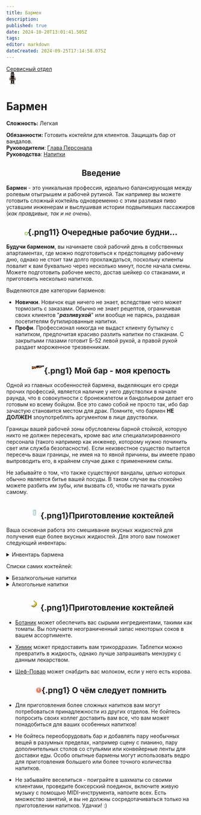 ```yaml
---
title: Бармен
description: 
published: true
date: 2024-10-20T13:01:41.505Z
tags: 
editor: markdown
dateCreated: 2024-09-25T17:14:58.075Z
---
```



<div style="display: flex; justify-content: center;">
<div class="roles-passport serv">
  <div class="title serv"><a href="/roles/servicedepartment">Сервисный отдел</a></div>
  <div>
    <div><div><img src="/roles/barman.png"></div></div>
  <div><div>
    <h1>Бармен</h1>
    <p><strong>Сложность:</strong>  Легкая</p>
    <strong>Обязанности:</strong> Готовить коктейли для клиентов. Защищать бар от вандалов.<br>
    <b>Руководители</b>: <a href="/roles/headofpersonnel">Глава Персонала</a><br>
    <b>Руководства</b>: <a href="/guides/beverages">Напитки</a>
  </div></div>
  </div>
</div>
</div>

## <center> Введение
**Бармен** - это уникальная профессия, идеально балансирующая между ролевым отыгрышем и рабочей рутиной. Так например вы можете готовить сложный коктейль одновременно с этим разливая пиво уставшим инженерам и выслушивая истории подвыпивших пассажиров (*как правдивые, так и не очень*). 

## <center>![](/roles/serv/barman/bartender.png){.png11} <span class="up">Очередные рабочие будни...</span><center>

**Будучи барменом**, вы начинаете свой рабочий день в собственных апартаментах, где можно подготовиться к предстоящему рабочему дню, однако не стоит там долго прохлаждаться, поскольку клиенты повалит к вам буквально через несколько минут, после начала смены. Можете подготовить рабочее место, достав шейкер со стаканами, и приготовить несколько напитков.

Выделяются две категории барменов:

- **Новички**. Новичок еще ничего не знает, вследствие чего может тормозить с заказами. Обычно не знает рецептов, ограничивая своих клиентов "***разливухой***" или вообще не парясь, раздавая посетителям бутилированные напитки.
- **Профи**. Профессионал никогда не выдаст клиенту бутылку с напитком, предпочитая красиво разлить напитки по стаканам. С закрытыми глазами готовит Б-52 левой рукой, а правой рукой раздает мороженное трезвенникам.

## <center>![](/roles/serv/barman/двустволка.png){.png1} <span class="up1">Мой бар - моя крепость</span><center>

Одной из главных особенностей бармена, выделяющих его среди прочих профессий, является наличие у него двустволки в начале раунда, что в совокупности с бронежилетом и бандольером делает его готовым ко всему бойцом. Все это само собой не просто так, ибо бар зачастую становится местом для драк. Помните, что бармен **НЕ ДОЛЖЕН** злоупотреблять аргументом в лице двустволки.

Границы вашей рабочей зоны обусловлены барной стойкой, которую никто не должен пересекать, кроме вас или специализированного персонала (такого например как инженер, которому нужно починить свет или служба безопасности). Если неизвестное существо пытается пересечь ваши границы, не имея на то явной причины, вы имеете право выпроводить его, в крайнем случае даже с применением силы.

Не забывайте о том, что также существуют вандалы, целью которых обычно является битье вашей посуды. В таком случае вы спокойно можете разбить им зубы, или вызвать сб, чтобы не пачкать руки самому.

## <center>![](/roles/serv/barman/glass.png){.png1}<span class="up11">Приготовление коктейлей</span><center>
Ваша основная работа это смешивание вкусных жидкостей для получения еще более вкусных жидкостей. Для этого вам поможет следующий инвентарь:

<details><summary>Инвентарь бармена</summary>

<div style="overflow-x:auto">
<figure class="table" style="text-align:center;">
  <table style="background-color:#ad5313;">
    <tbody>
      <tr>
        <th style="background-color:#575656;">Изображение</th>
        <th style="background-color:#575656;">Название</th>
        <th style="background-color:#575656;">Описание</th>
      </tr>
      <tr>
        <th>
          <figure class="image"><img src="/roles/serv/barman/barmen-dispenser.png" sizes="" width="75%"></figure>
        </th>
        <th><strong>Раздатчик бармена</strong></th>
        <th>Основной рабочий шкаф. Вмещает в себя партию стаканов, стопок, шейкеров, а также великое множество бутилированных напитков.</th>
      </tr>
      <tr>
        <th>
          <figure class="image"><img src="/roles/serv/barman/water-dispenser.png" width="75%" class="image"> </figure>
        </th>
        <th><strong>Раздатчик безалкоголя</strong></th>
        <th>Разливает в емкости неограниченное кол-во безалкогольных напитков.</th>
      </tr>
      <tr>
        <th>
          <figure class="image"><img src="/roles/serv/barman/alcohol-dispenser.png" width="60%" class="image"></figure>
        </th>
        <th><strong>Раздатчик алкоголя</strong></th>
        <th>
          <p>Имеет неограниченный запас алкоголя, доступный только барменам, и капитану.</p>
        </th>
      </tr>
      <tr>
        <th>
          <figure class="image"><img src="/roles/serv/barman/sink.png" width="60%"> </figure>
        </th>
        <th><strong>Раковина</strong></th>
        <th>Изначально предназначалась для мытья посуды, однако нашла свое пристанище в подаче воды клиентам, не желающим заказывать что-то иное.</th>
      </tr>
       <tr>
        <th>
          <figure class="image"><img src="/roles/serv/barman/stack.png" width="60%"> </figure>
        </th>
        <th><strong>Стопка</strong></th>
        <th>Вмещает 10 ед. жидкости. Идеально для подачи алкоголя.</th>
      </tr>
        <tr>
        <th>
          <figure class="image"><img src="/roles/serv/barman/glass.png" width="60%"> </figure>
        </th>
        <th><strong>Стакан</strong></th>
        <th>Вмещает 50 ед. жидкости. Посуда для изготовления коктейлей. Меняет форму в зависимости от напитка.</th>
      </tr><tr>
        <th>
          <figure class="image"><img src="/roles/serv/barman/shaker.png" width="60%"> </figure>
        </th>
        <th><strong>Шейкер</strong></th>
        <th>Вмещает 100 ед. жидкости. Основной инструмент для приготовления жидких шедевров.</th>
      </tr>
    </tbody>
  </table>
</figure>
</div>
</details>

Списки самих коктейлей:

<details><summary>Безалкогольные напитки</summary>

<div style="overflow-x:auto">
<figure class="table" style="text-align:center;">
  <table style="background-color:#ad5313;">
    <tbody>
      <tr>
        <th style="background-color:#575656;">Изображение</th>
        <th style="background-color:#575656;">Название</th>
        <th style="background-color:#575656;">Описание</th>
      </tr>
      <tr>
        <th>
          <figure class="image"><img src="/roles/serv/barman/icecream.png" sizes="" width="75%"></figure>
        </th>
        <th><strong>Мороженое</strong></th>
        <th>Используйте стакан, для шейкера увеличьте пропорции в два раза. Смешайте 15 Сливки, 15 лед, 15 сахар.</th>
      </tr>
      <tr>
        <th>
          <figure class="image"><img src="/roles/serv/barman/icetea.png" width="75%" class="image"> </figure>
        </th>
        <th><strong>Холодный чай</strong></th>
        <th>Используйте стакан, для шейкера увеличьте пропорции в два раза. Смешайте 30 чай (черный или зеленый), 15 лед.</th>
      </tr>
      <tr>
        <th>
          <figure class="image"><img src="/roles/serv/barman/icecoffee.png" width="60%" class="image"></figure>
        </th>
        <th><strong>Холодное кофе</strong></th>
        <th>
          <p>Используйте стакан, для шейкера увеличьте пропорции в два раза. Смешайте 30 кофе, 15 лед.</p>
        </th>
      </tr>
      <tr>
        <th>
          <figure class="image"><img src="/roles/serv/barman/kira-special.png" width="60%"> </figure>
        </th>
        <th><strong>Кира специальный</strong></th>
        <th>Используйте стакан, для шейкера увеличьте пропорции в два раза. Смешайте 15 содовая, 15 сок лайма, 15 апельсиновый сок.</th>
      </tr>
       <tr>
        <th>
          <figure class="image"><img src="/roles/serv/barman/scribble.png" width="60%"> </figure>
        </th>
        <th><strong>Переписчик</strong></th>
        <th>Используйте стакан, для шейкера увеличьте пропорции в два раза. Смешайте 25 кофе, 25 Маунтин винд.</th>
      </tr>
        <tr>
        <th>
          <figure class="image"><img src="/roles/serv/barman/bananahonk.png" width="60%"> </figure>
        </th>
        <th><strong>Банана Хонк</strong></th>
        <th>Используйте стакан, для шейкера увеличьте пропорции в два раза. Смешайте 15 сахар, 15 сливки, 15 банановый сок.</th>
      </tr><tr>
        <th>
          <figure class="image"><img src="/roles/serv/barman/nukecola.png" width="60%"> </figure>
        </th>
        <th><strong>Ядер кола</strong></th>
        <th>Используйте стакан, для шейкера увеличьте пропорции в два раза. Смешайте 50 кола, 10 уран.</th>
      </tr><tr>
        <th>
          <figure class="image"><img src="/roles/serv/barman/latte.png" width="60%"> </figure>
        </th>
        <th><strong>Латте</strong></th>
        <th>Используйте стакан, для шейкера увеличьте пропорции в два раза. Смешайте 25 кофе, 25 молоко (любое).</th>
      </tr><tr>
        <th>
          <figure class="image"><img src="/roles/serv/barman/lemonade.png" width="60%"> </figure>
        </th><th><strong>Лимонад</strong></th>
        <th>Используйте стакан, для шейкера увеличьте пропорции в два раза. Смешайте 15 лимонный сок, 15 вода, 15 сахар.</th>
      </tr><tr>
        <th>
          <figure class="image"><img src="/roles/serv/barman/icecream-rutbir.png" width="60%"> </figure>
        </th>
        <th><strong>Рутбир с мороженным</strong></th>
        <th>Используйте стакан, для шейкера увеличьте пропорции в два раза. Смешайте 30 рутбир, 15 мороженное.</th>
      </tr>
    </tbody>
  </table>
</figure>
</div>
</details>

<details><summary>Алкогольные напитки</summary>

<div style="overflow-x:auto">
<figure class="table" style="text-align:center;">
  <table style="background-color:#ad5313;">
    <tbody>
      <tr>
        <th style="background-color:#575656;">Изображение</th>
        <th style="background-color:#575656;">Название</th>
        <th style="background-color:#575656;">Описание</th>
      </tr>
      <tr>
        <th>
          <figure class="image"><img src="/roles/serv/barman/antifreeze.png" sizes="" width="75%"></figure>
        </th>
        <th><strong>Антифриз</strong></th>
        <th>Используйте шейкер. Добавить в него: 25 лед, 25 сливки, 50 водка. Результат разлить в стаканы.</th>
      </tr>
      <tr>
        <th>
          <figure class="image"><img src="/roles/serv/barman/irish-cream.png" width="75%" class="image"> </figure>
        </th>
        <th><strong>Ирландские сливки</strong></th>
        <th>Используйте стакан, для шейкера увеличьте пропорции в два раза. Смешайте 30 виски, 15 сливки.</th>
      </tr>
      <tr>
        <th>
          <figure class="image"><img src="/roles/serv/barman/irish-car-bomb.png" width="60%" class="image"></figure>
        </th>
        <th><strong>Ирландская автомобильная бомба</strong></th>
        <th>
          <p>Используйте шейкер. Добавить в него: 45 ед ирландских сливок, 45 ед эль. Результат разлить в стаканы.</p>
        </th>
      </tr>
      <tr>
        <th>
          <figure class="image"><img src="/roles/serv/barman/b52.png" width="60%"> </figure>
        </th>
        <th><strong>Б-52</strong></th>
        <th>Используйте стакан, для шейкера увеличьте пропорции в два раза. Смешайте 15 ед ирландской автомобильной бомбы, 15 ед коньяк, 15 ед кофейный ликер.</th>
      </tr>
       <tr>
        <th>
          <figure class="image"><img src="/roles/serv/barman/irish-coffee.png" width="60%"> </figure>
        </th>
        <th><strong>Ирландский кофе</strong></th>
        <th>Используйте стакан, для шейкера увеличьте пропорции в два раза. 25 кофе, 25 ирландские сливки .</th>
      </tr>
        <tr>
        <th>
          <figure class="image"><img src="/roles/serv/barman/grog.png" width="60%"> </figure>
        </th>
        <th><strong>Грог</strong></th>
        <th>Используйте стакан, для шейкера увеличьте пропорции в два раза. Смешайте 25 ром, 25 вода.</th>
      </tr><tr>
        <th>
          <figure class="image"><img src="/roles/serv/barman/brave-bull.png" width="60%"> </figure>
        </th>
        <th><strong>Храбрый бык</strong></th>
        <th>Используйте стакан, для шейкера увеличьте пропорции в два раза. Смешайте 30 текила, 15 кофейный ликер.</th>
      </tr><tr>
        <th>
          <figure class="image"><img src="/roles/serv/barman/hooch.png" width="60%"> </figure>
        </th>
        <th><strong>Самогон</strong></th>
        <th>Используйте стакан, для шейкера увеличьте пропорции в два раза. Смешайте 15 водка, 15 текила, 15 виски.</th>
      </tr><tr>
        <th>
          <figure class="image"><img src="/roles/serv/barman/cuba-libre.png" width="60%"> </figure>
        </th><th><strong>Куба либре</strong></th>
        <th>Используйте стакан, для шейкера увеличьте пропорции в два раза. Смешайте 15 кола, 30 ром.</th>
      </tr><tr>
        <th>
          <figure class="image"><img src="/roles/serv/barman/longiceland.png" width="60%"> </figure>
        </th>
        <th><strong>Лонгайленд</strong></th>
        <th>Используйте шейкер. Добавить в него: 45 куба либре, 15 водка, 15 джин, 15 текила. Результат разлить в стаканы.</th>
      </tr><tr>
        <th>
          <figure class="image"><img src="/roles/serv/barman/dourageous-dwarf.png" width="60%"> </figure>
        </th>
        <th><strong>Мужественный дворф	</strong></th>
        <th>Используйте стакан, для шейкера увеличьте пропорции в два раза. Смешайте 30 эль, 15 пиво.</th>
      </tr><tr>
        <th>
          <figure class="image"><img src="/roles/serv/barman/pangalactic.png" width="60%"> </figure>
        </th>
        <th><strong>Пангалактический грызлодер</strong></th>
        <th>Используйте шейкер. Добавить в него: 20 водка, 20 коньяк, 20 джин, 20 виски, 20 сок лайма. Результат разлить в стаканы.</th>
      </tr><tr>
        <th>
          <figure class="image"><img src="/roles/serv/barman/tequila-sunrise.png" width="60%"> </figure>
        </th>
        <th><strong>Текила санрайз</strong></th>
        <th>Используйте стакан, для шейкера увеличьте пропорции в два раза. Смешайте 30 текила, 15 апельсиновый сок.</th>
      </tr><tr>
        <th>
          <figure class="image"><img src="/roles/serv/barman/fourteen-loko.png" width="60%"> </figure>
        </th>
        <th><strong>Фоуртин локо</strong></th>
        <th>Используйте стакан, для шейкера увеличьте пропорции в два раза. Смешайте 15 водка, 15 кофе, 15 сок лайма.</th>
      </tr><tr>
        <th>
          <figure class="image"><img src="/roles/serv/barman/vodka-martini.png" width="60%"> </figure>
        </th>
        <th><strong>Водка мартини</strong></th>
        <th>Используйте стакан, для шейкера увеличьте пропорции в два раза. Смешайте 30 водка, 15 вермут.</th>
      </tr><tr>
        <th>
          <figure class="image"><img src="/roles/serv/barman/whiskey-cola.png" width="60%"> </figure>
        </th>
        <th><strong>Виски кола</strong></th>
        <th>Используйте стакан, для шейкера увеличьте пропорции в два раза. Смешайте 30 виски, 15 кола.</th>
      </tr><tr>
        <th>
          <figure class="image"><img src="/roles/serv/barman/syndicate-bomb.png" width="60%"> </figure>
        </th>
        <th><strong>Бомба синдиката</strong></th>
        <th>Используйте шейкер. Добавить в него: 45 виски кола, 45 пиво. Результат разлить в стаканы.</th>
      </tr><tr>
        <th>
          <figure class="image"><img src="/roles/serv/barman/screwdriver.png" width="60%"> </figure>
        </th>
        <th><strong>Отвертка</strong></th>
        <th>Используйте стакан, для шейкера увеличьте пропорции в два раза. Смешайте 30 водка, 15 апельсиновый сок.</th>
      </tr><tr>
        <th>
          <figure class="image"><img src="/roles/serv/barman/mojito.png" width="60%"> </figure>
        </th>
        <th><strong>Мохито</strong></th>
        <th>Используйте шейкер. Добавить в него: 25 содовая, 25 сахар, 25 сок лайма, 25 ром. Результат разлить в стаканы.</th>
      </tr><tr>
        <th>
          <figure class="image"><img src="/roles/serv/barman/classic-martini.png" width="60%"> </figure>
        </th>
        <th><strong>Классический мартини</strong></th>
        <th>Используйте стакан, для шейкера увеличьте пропорции в два раза. Смешайте 30 джин, 15 вермут.</th>
      </tr><tr>
        <th>
          <figure class="image"><img src="/roles/serv/barman/gin-tonic.png" width="60%"> </figure>
        </th>
        <th><strong>Джин-тоник</strong></th>
        <th>Используйте стакан, для шейкера увеличьте пропорции в два раза. Смешайте 30 джин, 15 тоник.</th>
      </tr><tr>
        <th>
          <figure class="image"><img src="/roles/serv/barman/fizzy-gin.png" width="60%"> </figure>
        </th>
        <th><strong>Шипучий джин</strong></th>
        <th>Используйте стакан, для шейкера увеличьте пропорции в два раза. Смешайте 15 содовая, 15 сок лайма, 15 джин.</th>
      </tr><tr>
        <th>
          <figure class="image"><img src="/roles/serv/barman/booger.png" width="60%"> </figure>
        </th>
        <th><strong>Козявка</strong></th>
        <th>Используйте стакан, для шейкера увеличьте пропорции в два раза. Смешайте 20 сливки, 10 банановый сок, 10 арбузный сок, 10 ром.</th>
      </tr><tr>
        <th>
          <figure class="image"><img src="/roles/serv/barman/bloody-mary.png" width="60%"> </figure>
        </th>
        <th><strong>Кровавая Мэри</strong></th>
        <th>Используйте стакан, для шейкера увеличьте пропорции в два раза. Смешайте 30 томатный сок, 10 сок лайма, 20 водка.</th>
      </tr><tr>
        <th>
          <figure class="image"><img src="/roles/serv/barman/bipskihit.png" width="60%"> </figure>
        </th>
        <th><strong>Удар бипски</strong></th>
        <th>Используйте стакан, для шейкера увеличьте пропорции в два раза. Смешайте 15 виски, 15 сок лайма, 15 железо.</th>
      </tr><tr>
        <th>
          <figure class="image"><img src="/roles/serv/barman/erica-surprise" width="60%"> </figure>
        </th>
        <th><strong>Сюрприз Эрики</strong></th>
        <th>Используйте шейкер. Добавить в него: 15 виски, 30 эль, 15 банановый сок, 15 лед, 15 сок лайма. Результат разлить в стаканы.</th>
      </tr><tr>
        <th>
          <figure class="image"><img src="/roles/serv/barman/protector.png" width="60%"> </figure>
        </th>
        <th><strong>Покровитель</strong></th>
        <th>Используйте шейкер. Добавить в него: 50 текила, 5 серебро. Результат разлить в стаканы.</th>
      </tr><tr>
        <th>
          <figure class="image"><img src="/roles/serv/barman/atomic-bomb.png" width="60%"> </figure>
        </th>
        <th><strong>Атомная бомба</strong></th>
        <th>Используйте шейкер. Добавить в него: 50 Б 52, 5 уран. Результат разлить в стаканы.</th>
      </tr><tr>
        <th>
          <figure class="image"><img src="/roles/serv/barman/three-mile-iceland.png" width="60%"> </figure>
        </th>
        <th><strong>Три-майл-айленд</strong></th>
        <th>Используйте шейкер. Добавить в него: 50 Лонгайленд, 5 уран (шейкер). Результат разлить в стаканы.</th>
      </tr><tr>
        <th>
          <figure class="image"><img src="/roles/serv/barman/goldschlager.png" width="60%"> </figure>
        </th>
        <th><strong>Гольдшлягер</strong></th>
        <th>Используйте шейкер. Добавить в него: 50 водка, 5 золото. Результат разлить в стаканы.</th>
      </tr><tr>
        <th>
          <figure class="image"><img src="/roles/serv/barman/black-russian.png" width="60%"> </figure>
        </th>
        <th><strong>Черный русский</strong></th>
        <th>Используйте стакан, для шейкера увеличьте пропорции в два раза. Смешайте 30 водка, 15 коф. ликер.</th>
      </tr><tr>
        <th>
          <figure class="image"><img src="/roles/serv/barman/black-russian.png" width="60%"> </figure>
        </th>
        <th><strong>Белый русский</strong></th>
        <th>Используйте шейкер. Добавить в него: 40 черный русский, 20 сливок. Результат разлить в стаканы.</th>
      </tr>
    </tbody>
  </table>
</figure>
</div>
</details>

## <center>![](/roles/serv/barman/banana.png){.png1}<span class="up1">Приготовление коктейлей</span><center>

- [Ботаник](/roles/botanist) может обеспечить вас сырыми ингредиентами, такими как томаты. Вы получаете неограниченный запас некоторых соков в вашем ассортименте.

- [Химик](/roles/chemist) может предоставить вам трикордразин. Таблетки можно превратить в жидкость, однако лучше запрашивать мензурку с данным лекарством.

- [Шеф-Повар](/roles/chef) может снабдить вас молоком, если у него есть корова.

## <center>![](/roles/serv/barman/exclamation.png){.png1} <span class="up1">О чём следует помнить</span><center>

- Для приготовления более сложных напитков вам могут потребоваться принадлежности из других отделов. Не бойтесь попросить своих коллег доставить вам все, что вам может понадобиться для ваших особенных напитков!

- Не бойтесь переоборудовать бар и добавлять пару необычных вещей в разумных пределах, например сцену с пианино, пару дополнительных столов со стульями или конвейерные ленты для доставки еды. Особо опытные бармены могут использовать ведро для приготовления большего или более точного количества напитков.

- Не забывайте веселиться - поиграйте в шахматы со своими клиентами, проведите боксерский поединок, включите живую музыку с помощью MIDI-инструмента, напоите всех. Есть множество занятий, и вы не должны сосредотачиваться только на приготовлении напитков. Удачки!  :)

<div class="ptable"></div>